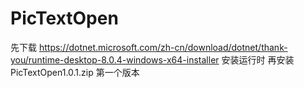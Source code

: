 # PicTextOpen
先下载 https://dotnet.microsoft.com/zh-cn/download/dotnet/thank-you/runtime-desktop-8.0.4-windows-x64-installer 安装运行时
再安装
PicTextOpen1.0.1.zip
第一个版本
